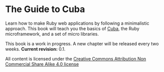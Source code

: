 The Guide to Cuba
=================

Learn how to make Ruby web applications by following a minimalistic
approach. This book will teach you the basics of [Cuba](http://cuba.is/), the Ruby
microframework, and a set of micro libraries.

This book is a work in progress. A new chapter will be released every
two weeks. **Current revision:** 0.1.

All content is licensed under the [Creative Commons Attribution Non Commercial Share Alike 4.0 license](http://creativecommons.org/licenses/by-nc-sa/4.0/)
